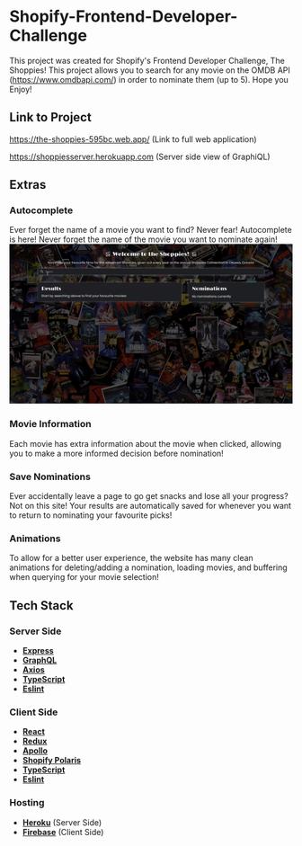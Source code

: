 # Shopify-Frontend-Developer-Challenge
This project was created for Shopify's Frontend Developer Challenge, The Shoppies! This project allows you to search for any movie on the OMDB API (https://www.omdbapi.com/) in order to nominate them (up to 5). Hope you Enjoy!

## Link to Project
https://the-shoppies-595bc.web.app/ (Link to full web application)

https://shoppiesserver.herokuapp.com (Server side view of GraphiQL)

## Extras
### Autocomplete
Ever forget the name of a movie you want to find? Never fear! Autocomplete is here! Never forget the name of the movie you want to nominate again!
![](samples/autocomplete.gif)


### Movie Information
Each movie has extra information about the movie when clicked, allowing you to make a more informed decision before nomination!

### Save Nominations
Ever accidentally leave a page to go get snacks and lose all your progress? Not on this site! Your results are automatically saved for whenever you want to return to nominating your favourite picks!

### Animations
To allow for a better user experience, the website has many clean animations for deleting/adding a nomination, loading movies, and buffering when querying for your movie selection!

## Tech Stack
### Server Side
* **[Express](https://expressjs.com/)**
* **[GraphQL](https://graphql.org/)**
* **[Axios](https://www.npmjs.com/package/axios)**
* **[TypeScript](https://www.typescriptlang.org/)**
* **[Eslint](https://eslint.org/)**

### Client Side
* **[React](https://reactjs.org/)**
* **[Redux](https://redux.js.org/)**
* **[Apollo](https://www.apollographql.com/)**
* **[Shopify Polaris](https://www.apollographql.com/)**
* **[TypeScript](https://www.typescriptlang.org/)**
* **[Eslint](https://eslint.org/)**

### Hosting
* **[Heroku](https://www.heroku.com/pricing)** (Server Side)
* **[Firebase](https://firebase.google.com/)** (Client Side)

